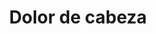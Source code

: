 ---
title: Dolor de cabeza
descripcion: Suele ser causado por estrés, tensión o deshidratación.
recomendacion: Descansar en un lugar tranquilo, hidratarse bien.
medicamentos:
  - Paracetamol
  - Ibuprofeno
emergencia: Si es muy intenso o viene con visión borrosa, acude a urgencias.
---